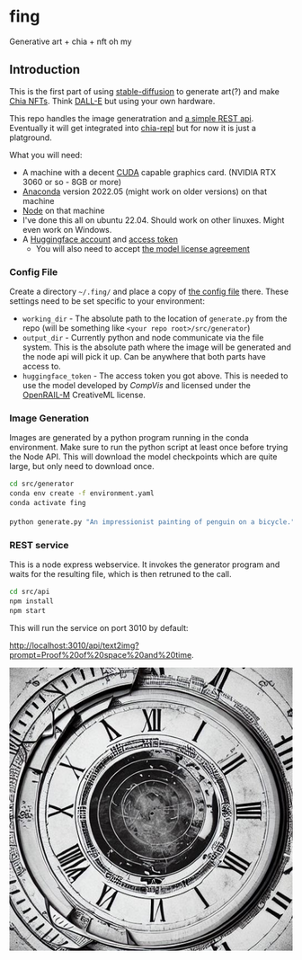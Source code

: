 # fing

Generative art + chia + nft oh my

## Introduction

This is the first part of using [stable-diffusion](https://github.com/CompVis/stable-diffusion) to generate art(?) and make [Chia NFTs](https://www.chia.net/2022/06/29/1.4.0-introducing-the-chia-nft1-standard.en.html). Think [DALL-E](https://openai.com/dall-e-2/) but using your own hardware.

This repo handles the image generatration and [a simple REST api](https://github.com/dkackman/fing/blob/main/src/api/open-api.yaml). Eventually it will get integrated into [chia-repl](https://github.com/dkackman/chia-repl) but for now it is just a platground.

What you will need:

- A machine with a decent [CUDA](https://developer.nvidia.com/cuda-downloads) capable graphics card. (NVIDIA RTX 3060 or so - 8GB or more)
- [Anaconda](https://www.anaconda.com/) version 2022.05 (might work on older versions) on that machine
- [Node](https://nodejs.org/en/) on that machine
- I've done this all on ubuntu 22.04. Should work on other linuxes. Might even work on Windows.
- A [Huggingface account](https://huggingface.co/welcome) and [access token](https://huggingface.co/settings/tokens)
  - You will also need to accept [the model license agreement](https://huggingface.co/CompVis/stable-diffusion-v1-4)

### Config File

Create a directory `~/.fing/` and place a copy of [the config file](https://github.com/dkackman/fing/blob/main/src/config.yaml) there.
These settings need to be set specific to your environment:

- `working_dir` - The absolute path to the location of `generate.py` from the repo (will be something like `<your repo root>/src/generator`)
- `output_dir` - Currently python and node communicate via the file system. This is the absolute path where the image will be generated and the node api will pick it up. Can be anywhere that both parts have access to.
- `huggingface_token` - The access token you got above. This is needed to use the model developed by _CompVis_ and licensed under the [OpenRAIL-M](https://github.com/CompVis/stable-diffusion/blob/main/LICENSE) CreativeML license.

### Image Generation

Images are generated by a python program running in the conda environment. Make sure to run the python script at least once before trying the Node API.
This will download the model checkpoints which are quite large, but only need to download once.

```bash
cd src/generator
conda env create -f environment.yaml
conda activate fing

python generate.py "An impressionist painting of penguin on a bicycle."
```

### REST service

This is a node express webservice. It invokes the generator program and waits for the resulting file, which is then retruned to the call.

```bash
cd src/api
npm install
npm start
```

This will run the service on port 3010 by default:

<http://localhost:3010/api/text2img?prompt=Proof%20of%20space%20and%20time>.

![example output](post.jpg)
